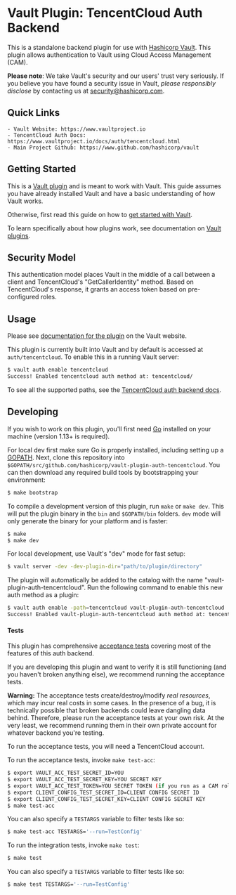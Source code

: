 # Vault Plugin: TencentCloud Auth Backend

This is a standalone backend plugin for use with [Hashicorp Vault](https://www.github.com/hashicorp/vault).
This plugin allows authentication to Vault using Cloud Access Management (CAM).

**Please note**: We take Vault's security and our users' trust very seriously. If you believe you have found a security issue in Vault, _please responsibly disclose_ by contacting us at [security@hashicorp.com](mailto:security@hashicorp.com).

## Quick Links
    - Vault Website: https://www.vaultproject.io
    - TencentCloud Auth Docs: https://www.vaultproject.io/docs/auth/tencentcloud.html
    - Main Project Github: https://www.github.com/hashicorp/vault

## Getting Started

This is a [Vault plugin](https://www.vaultproject.io/docs/internals/plugins.html)
and is meant to work with Vault. This guide assumes you have already installed Vault
and have a basic understanding of how Vault works.

Otherwise, first read this guide on how to [get started with Vault](https://www.vaultproject.io/intro/getting-started/install.html).

To learn specifically about how plugins work, see documentation on [Vault plugins](https://www.vaultproject.io/docs/internals/plugins.html).

## Security Model

This authentication model places Vault in the middle of a call between a client and
TencentCloud's "GetCallerIdentity" method. Based on TencentCloud's response, it grants
an access token based on pre-configured roles.

## Usage

Please see [documentation for the plugin](https://github.com/tencentcloudstack/vault-plugin-auth-tencentcloud/blob/master/docs/Tencent%20Cloud%20Auth%20Method.md)
on the Vault website.

This plugin is currently built into Vault and by default is accessed at `auth/tencentcloud`.
To enable this in a running Vault server:

```sh
$ vault auth enable tencentcloud
Success! Enabled tencentcloud auth method at: tencentcloud/
```

To see all the supported paths, see the [TencentCloud auth backend docs](https://github.com/tencentcloudstack/vault-plugin-auth-tencentcloud/blob/master/docs/Tencent%20Cloud%20Auth%20Method.md).

## Developing

If you wish to work on this plugin, you'll first need [Go](https://www.golang.org) installed on
your machine (version 1.13+ is required).

For local dev first make sure Go is properly installed, including setting up a [GOPATH](https://golang.org/doc/code.html#GOPATH).
Next, clone this repository into `$GOPATH/src/github.com/hashicorp/vault-plugin-auth-tencentcloud`.
You can then download any required build tools by bootstrapping your environment:

```sh
$ make bootstrap
```

To compile a development version of this plugin, run `make` or `make dev`. This will put the
plugin binary in the `bin` and `$GOPATH/bin` folders. `dev` mode will only generate the binary
for your platform and is faster:

```sh
$ make
$ make dev
```

For local development, use Vault's "dev" mode for fast setup:

```sh
$ vault server -dev -dev-plugin-dir="path/to/plugin/directory"
```

The plugin will automatically be added to the catalog with the name "vault-plugin-auth-tencentcloud".
Run the following command to enable this new auth method as a plugin:

```sh
$ vault auth enable -path=tencentcloud vault-plugin-auth-tencentcloud
Success! Enabled vault-plugin-auth-tencentcloud auth method at: tencentcloud/
```

#### Tests

This plugin has comprehensive [acceptance tests](https://en.wikipedia.org/wiki/Acceptance_testing)
covering most of the features of this auth backend.

If you are developing this plugin and want to verify it is still
functioning (and you haven't broken anything else), we recommend
running the acceptance tests.

**Warning:** The acceptance tests create/destroy/modify *real resources*,
which may incur real costs in some cases. In the presence of a bug,
it is technically possible that broken backends could leave dangling
data behind. Therefore, please run the acceptance tests at your own risk.
At the very least, we recommend running them in their own private
account for whatever backend you're testing.

To run the acceptance tests, you will need a TencentCloud account.

To run the acceptance tests, invoke `make test-acc`:

```sh
$ export VAULT_ACC_TEST_SECRET_ID=YOU 
$ export VAULT_ACC_TEST_SECRET_KEY=YOU SECRET KEY
$ export VAULT_ACC_TEST_TOKEN=YOU SECRET TOKEN (if you run as a CAM role, VAULT_ACC_TEST_TOKEN is required)
$ export CLIENT_CONFIG_TEST_SECRET_ID=CLIENT CONFIG SECRET ID
$ export CLIENT_CONFIG_TEST_SECRET_KEY=CLIENT CONFIG SECRET KEY
$ make test-acc
```

You can also specify a `TESTARGS` variable to filter tests like so:

```sh
$ make test-acc TESTARGS='--run=TestConfig'
```

To run the integration tests, invoke `make test`:

```sh
$ make test
```

You can also specify a `TESTARGS` variable to filter tests like so:

```sh
$ make test TESTARGS='--run=TestConfig'
```
